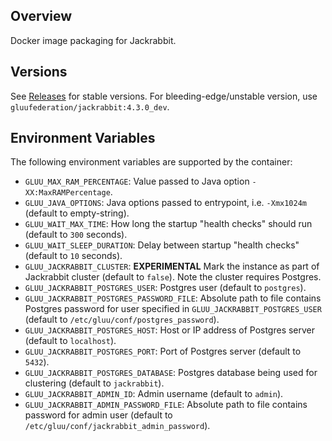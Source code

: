 ## Overview

Docker image packaging for Jackrabbit.

## Versions

See [Releases](https://github.com/GluuFederation/docker-jackrabbit/releases) for stable versions.
For bleeding-edge/unstable version, use `gluufederation/jackrabbit:4.3.0_dev`.

## Environment Variables

The following environment variables are supported by the container:

- `GLUU_MAX_RAM_PERCENTAGE`: Value passed to Java option `-XX:MaxRAMPercentage`.
- `GLUU_JAVA_OPTIONS`: Java options passed to entrypoint, i.e. `-Xmx1024m` (default to empty-string).
- `GLUU_WAIT_MAX_TIME`: How long the startup "health checks" should run (default to `300` seconds).
- `GLUU_WAIT_SLEEP_DURATION`: Delay between startup "health checks" (default to `10` seconds).
- `GLUU_JACKRABBIT_CLUSTER`: __EXPERIMENTAL__ Mark the instance as part of Jackrabbit cluster (default to `false`). Note the cluster requires Postgres.
- `GLUU_JACKRABBIT_POSTGRES_USER`: Postgres user (default to `postgres`).
- `GLUU_JACKRABBIT_POSTGRES_PASSWORD_FILE`: Absolute path to file contains Postgres password for user specified in `GLUU_JACKRABBIT_POSTGRES_USER` (default to `/etc/gluu/conf/postgres_password`).
- `GLUU_JACKRABBIT_POSTGRES_HOST`: Host or IP address of Postgres server (default to `localhost`).
- `GLUU_JACKRABBIT_POSTGRES_PORT`: Port of Postgres server (default to `5432`).
- `GLUU_JACKRABBIT_POSTGRES_DATABASE`: Postgres database being used for clustering (default to `jackrabbit`).
- `GLUU_JACKRABBIT_ADMIN_ID`: Admin username (default to `admin`).
- `GLUU_JACKRABBIT_ADMIN_PASSWORD_FILE`: Absolute path to file contains password for admin user (default to `/etc/gluu/conf/jackrabbit_admin_password`).
